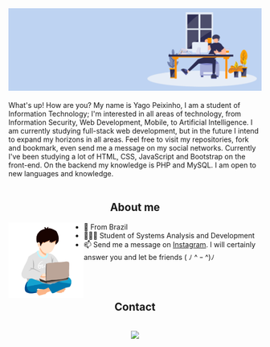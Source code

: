<div align='center'><img src="sem-titulo1.png.jpg"></div>

<br>
<div="center">
What's up! How are you? My name is Yago Peixinho, I am a student of Information Technology; I'm interested in all areas of technology, from Information Security, Web Development, Mobile, to Artificial Intelligence. I am currently studying full-stack web development, but in the future I intend to expand my horizons in all areas. Feel free to visit my repositories, fork and bookmark, even send me a message on my social networks. Currently I've been studying a lot of HTML, CSS, JavaScript and Bootstrap on the front-end. On the backend my knowledge is PHP and MySQL. I am open to new languages and knowledge.
<br>
<br>
 
<div>
 
<div align="center">
 
## About me
 
 </div>
 
<a href="#"><img align="left" width="150" height="#" src="yagopeixinho.png"></a>
 - 📍 From Brazil
 - 👨🏻‍💻 Student of Systems Analysis and Development
 - 📫 Send me a message on [Instagram](https://www.instagram.com/yagopeixinho/?hl=pt-br). I will certainly answer you and let be friends ( ﾉ ^ ｰ ^)ﾉ
 
<br>
<br>


<div align="center">
 
## Contact
 </div>
  <br>

 
<div align="center">
<a href="https://linktr.ee/yagopeixinho"><img src="https://image.flaticon.com/icons/png/512/876/876207.png" width="4%"></a>    

</div>
<br>
 
  

 
 



